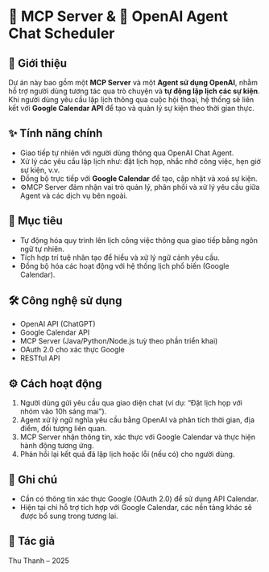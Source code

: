 # 🧠 MCP Server & 🤖 OpenAI Agent Chat Scheduler

## 📌 Giới thiệu

Dự án này bao gồm một **MCP Server** và một **Agent sử dụng OpenAI**, nhằm hỗ trợ người dùng tương tác qua trò chuyện và **tự động lập lịch các sự kiện**. Khi người dùng yêu cầu lập lịch thông qua cuộc hội thoại, hệ thống sẽ liên kết với **Google Calendar API** để tạo và quản lý sự kiện theo thời gian thực.

## ✨ Tính năng chính

- Giao tiếp tự nhiên với người dùng thông qua OpenAI Chat Agent.
- Xử lý các yêu cầu lập lịch như: đặt lịch họp, nhắc nhở công việc, hẹn giờ sự kiện, v.v.
- Đồng bộ trực tiếp với **Google Calendar** để tạo, cập nhật và xoá sự kiện.
- ⚙MCP Server đảm nhận vai trò quản lý, phân phối và xử lý yêu cầu giữa Agent và các dịch vụ bên ngoài.

## 🎯 Mục tiêu

- Tự động hóa quy trình lên lịch công việc thông qua giao tiếp bằng ngôn ngữ tự nhiên.
- Tích hợp trí tuệ nhân tạo để hiểu và xử lý ngữ cảnh yêu cầu.
- Đồng bộ hóa các hoạt động với hệ thống lịch phổ biến (Google Calendar).

## 🛠️ Công nghệ sử dụng

- OpenAI API (ChatGPT)
- Google Calendar API
- MCP Server (Java/Python/Node.js tuỳ theo phần triển khai)
- OAuth 2.0 cho xác thực Google
- RESTful API

## ⚙️ Cách hoạt động

1. Người dùng gửi yêu cầu qua giao diện chat (ví dụ: “Đặt lịch họp với nhóm vào 10h sáng mai”).
2. Agent xử lý ngữ nghĩa yêu cầu bằng OpenAI và phân tích thời gian, địa điểm, đối tượng liên quan.
3. MCP Server nhận thông tin, xác thực với Google Calendar và thực hiện hành động tương ứng.
4. Phản hồi lại kết quả đã lập lịch hoặc lỗi (nếu có) cho người dùng.

## 📌 Ghi chú

- Cần có thông tin xác thực Google (OAuth 2.0) để sử dụng API Calendar.
- Hiện tại chỉ hỗ trợ tích hợp với Google Calendar, các nền tảng khác sẽ được bổ sung trong tương lai.

## 👤 Tác giả

Thu Thanh – 2025
